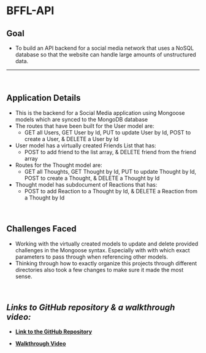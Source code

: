 # BFFL-API

## Goal
- To build an API backend for a social media network that uses a NoSQL database so that the website can handle large amounts of unstructured data.

___

<br>

## Application Details
- This is the backend for a Social Media application using Mongoose models which are synced to the MongoDB database
- The routes that have been built for the User model are:
    - GET all Users, GET User by Id, PUT to update User by Id, POST to create a User, & DELETE a User by Id
- User model has a virtually created Friends List that has:
    - POST to add friend to the list array, & DELETE friend from the friend array
- Routes for the Thought model are:
    - GET all Thoughts, GET Thought by Id, PUT to update Thought by Id, POST to create a Thought, & DELETE a Thought by Id
- Thought model has subdocument of Reactions that has:
    - POST to add Reaction to a Thought by Id, & DELETE a Reaction from a Thought by Id

<br>

## Challenges Faced
- Working with the virtually created models to update and delete provided challenges in the Mongoose syntax. Especially with with which exact parameters to pass through when referencing other models.
- Thinking through how to exactly organize this projects through different directories also took a few changes to make sure it made the most sense.

<br>

## *Links to GitHub repository & a walkthrough video:*

- **[Link to the GitHub Repository](https://github.com/Doctor-Worm/BFFL-API)**

- **[Walkthrough Video](https://drive.google.com/file/d/11VOFpXKvUaoy_BrYLAJU_gk9C2FZProD/view)**
